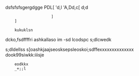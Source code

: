 dsfsfsfsgergdgge
        PDL[
                        'd,l
                        'A,Dd,c[    d;d
                        
                        ]
        ]

        kukuklsn


dcko,fsdffffri
ashkallaso im -sd
lcodspc
s;dlcwedk

s;dldellss
s]oashkjaajseosksepsleoskoi;sdffexxxxxxxxxxxxxx
        dook99siwkk:iiisje

        eodkkx
        _+;;l

